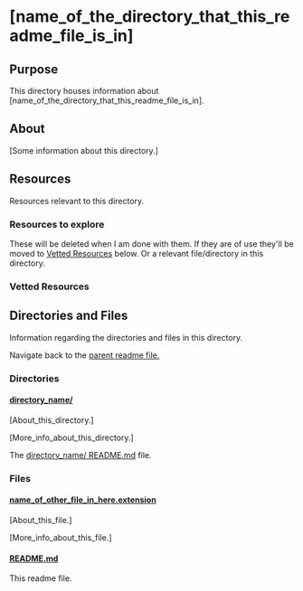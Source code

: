 # [name_of_the_directory_that_this_readme_file_is_in]

<!-- [This is the readme template that I'll use throughout the Learning Directory repo. And in directories of other repos.] -->

## Purpose

This directory houses information about [name_of_the_directory_that_this_readme_file_is_in].

## About

[Some information about this directory.]

## Resources

Resources relevant to this directory.

### Resources to explore

These will be deleted when I am done with them. If they are of use they'll be moved to [Vetted Resources](#vetted-resources) below. Or a relevant file/directory in this directory.

### Vetted Resources

## Directories and Files

Information regarding the directories and files in this directory.

Navigate back to the [parent readme file.](../README.md)

### Directories

#### [directory_name/](./path_to_directry)

[About_this_directory.]

[More_info_about_this_directory.]

The [directory_name/ README.md](./directory_name/README.md) file.

### Files

#### [name_of_other_file_in_here.extension]()

[About_this_file.]

[More_info_about_this_file.]

#### [README.md](./README.md)

This readme file.
